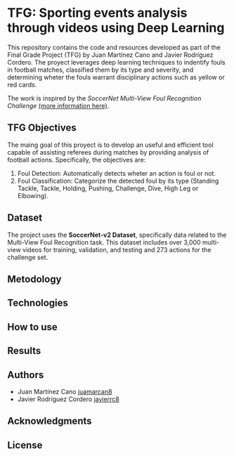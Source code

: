 # TFG: Sporting events analysis through videos using Deep Learning

This repository contains the code and resources developed as part of the Final Grade Project (TFG) by Juan Martínez Cano and Javier Rodríguez Cordero. The proyect leverages deep learning techniques to indentify fouls in football matches, classified them by its type and severity, and determining wheter the fouls warrant disciplinary actions such as yellow or red cards.

The work is inspired by the _SoccerNet Multi-View Foul Recognition Challenge_ [(more information here)](https://www.soccer-net.org/tasks/multi-view-foul-recognition).

## TFG Objectives

The maing goal of this proyect is to develop an useful and efficient tool capable of assisting referees during matches by providing analysis of football actions. Specifically, the objectives are:
1. Foul Detection: Automatically detects wheter an action is foul or not.
2. Foul Classification: Categorize the detected foul by its type (Standing Tackle, Tackle, Holding, Pushing, Challenge, Dive, High Leg or Elbowing). 

## Dataset

The project uses the __SoccerNet-v2 Dataset__, specifically data related to the Multi-View Foul Recognition task. This dataset includes over 3,000 multi-view videos for training, validation, and testing and 273 actions for the challenge set.

## Metodology

## Technologies

## How to use

## Results

## Authors

- Juan Martínez Cano [juamarcan8](https://github.com/juamarcan8)
- Javier Rodríguez Cordero [javierrc8](https://github.com/javierrc8)

## Acknowledgments

## License
